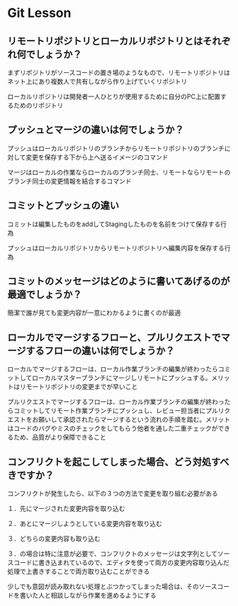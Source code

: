 # Git Lesson

## リモートリポジトリとローカルリポジトリとはそれぞれ何でしょうか？

まずリポジトリがソースコードの置き場のようなもので、リモートリポジトリはネット上にあり複数人で共有しながら作り上げていくリポジトリ  

ローカルリポジトリは開発者一人ひとりが使用するために自分のPC上に配置するためのリポジトリ  

## プッシュとマージの違いは何でしょうか？

プッシュはローカルリポジトリのブランチからリモートリポジトリのブランチに対して変更を保存する下から上へ送るイメージのコマンド  

マージはローカルの作業ならローカルのブランチ同士、リモートならリモートのブランチ同士の変更情報を結合するコマンド  

## コミットとプッシュの違い

コミットは編集したものをaddしてStagingしたものを名前をつけて保存する行為  

プッシュはローカルリポジトリからリモートリポジトリへ編集内容を保存する行為  

## コミットのメッセージはどのように書いてあげるのが最適でしょうか？

簡潔で誰が見ても変更内容が一意にわかるように書くのが最適  

## ローカルでマージするフローと、プルリクエストでマージするフローの違いは何でしょうか？

ローカルでマージするフローは、ローカル作業ブランチの編集が終わったらコミットしてローカルマスターブランチにマージしリモートにプッシュする。メリットはリモートリポジトリの変更までが早いこと  

プルリクエストでマージするフローは、ローカル作業ブランチの編集が終わったらコミットしてリモート作業ブランチにプッシュし、レビュー担当者にプルリクエストをお願いして承認されたらマージするという流れの手順を踏む。メリットはコードのバグやミスのチェックをしてもらう他者を通した二重チェックができるため、品質がより保障できること  

## コンフリクトを起こしてしまった場合、どう対処すべきですか？

コンフリクトが発生したら、以下の３つの方法で変更を取り組む必要がある  

１．先にマージされた変更内容を取り込む  

２．あとにマージしようとしている変更内容を取り込む  

３．どちらの変更内容も取り込む  

３．の場合は特に注意が必要で、コンフリクトのメッセージは文字列としてソースコードに書き込まれているので、エディタを使って両方の変更内容取り込んだ処理で上書きすることで両方取り込むことができる  

少しでも意図が読み取れない処理とぶつかってしまった場合は、そのソースコードを書いた人と相談しながら作業を進めるようにする  
